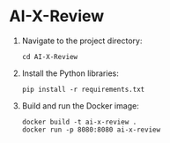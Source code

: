 # AI-X-Review
1. Navigate to the project directory:
   ```shell
   cd AI-X-Review
   ```
2. Install the Python libraries:
   ```shell
   pip install -r requirements.txt
   ```
3. Build and run the Docker image:
   ```shell
   docker build -t ai-x-review .
   docker run -p 8080:8080 ai-x-review
